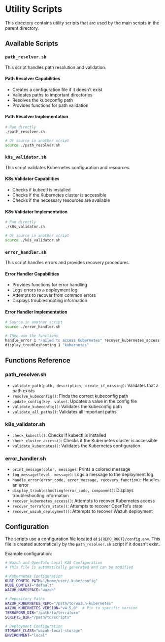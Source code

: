 # Utility Scripts

This directory contains utility scripts that are used by the main scripts in the parent directory.

## Available Scripts

### `path_resolver.sh`

This script handles path resolution and validation.

#### Path Resolver Capabilities

- Creates a configuration file if it doesn't exist
- Validates paths to important directories
- Resolves the kubeconfig path
- Provides functions for path validation

#### Path Resolver Implementation

```bash
# Run directly
./path_resolver.sh

# Or source in another script
source ./path_resolver.sh
```

### `k8s_validator.sh`

This script validates Kubernetes configuration and resources.

#### K8s Validator Capabilities

- Checks if kubectl is installed
- Checks if the Kubernetes cluster is accessible
- Checks if the necessary resources are available

#### K8s Validator Implementation

```bash
# Run directly
./k8s_validator.sh

# Or source in another script
source ./k8s_validator.sh
```

### `error_handler.sh`

This script handles errors and provides recovery procedures.

#### Error Handler Capabilities

- Provides functions for error handling
- Logs errors to a deployment log
- Attempts to recover from common errors
- Displays troubleshooting information

#### Error Handler Implementation

```bash
# Source in another script
source ./error_handler.sh

# Then use the functions
handle_error 1 "Failed to access Kubernetes" recover_kubernetes_access
display_troubleshooting 1 "kubernetes"
```

## Functions Reference

### path_resolver.sh

- `validate_path(path, description, create_if_missing)`: Validates that a path exists
- `resolve_kubeconfig()`: Finds the correct kubeconfig path
- `update_config(key, value)`: Updates a value in the config file
- `validate_kubeconfig()`: Validates the kubeconfig path
- `validate_all_paths()`: Validates all important paths

### k8s_validator.sh

- `check_kubectl()`: Checks if kubectl is installed
- `check_cluster_access()`: Checks if the Kubernetes cluster is accessible
- `validate_kubernetes()`: Validates the Kubernetes configuration

### error_handler.sh

- `print_message(color, message)`: Prints a colored message
- `log_message(level, message)`: Logs a message to the deployment log
- `handle_error(error_code, error_message, recovery_function)`: Handles an error
- `display_troubleshooting(error_code, component)`: Displays troubleshooting information
- `recover_kubernetes_access()`: Attempts to recover Kubernetes access
- `recover_terraform_state()`: Attempts to recover OpenTofu state
- `recover_wazuh_deployment()`: Attempts to recover Wazuh deployment

## Configuration

The scripts use a configuration file located at `${REPO_ROOT}/config.env`.
This file is created automatically by the `path_resolver.sh` script if it doesn't exist.

Example configuration:

```bash
# Wazuh and OpenTofu Local K3S Configuration
# This file is automatically generated and can be modified

# Kubernetes Configuration
KUBE_CONFIG_PATH="/home/user/.kube/config"
KUBE_CONTEXT="default"
WAZUH_NAMESPACE="wazuh"

# Repository Paths
WAZUH_KUBERNETES_REPO="/path/to/wazuh-kubernetes"
WAZUH_KUBERNETES_VERSION="v4.5.0"  # Pin to specific version
TERRAFORM_DIR="/path/to/terraform"
SCRIPTS_DIR="/path/to/scripts"

# Deployment Configuration
STORAGE_CLASS="wazuh-local-storage"
ENVIRONMENT="local"
```
